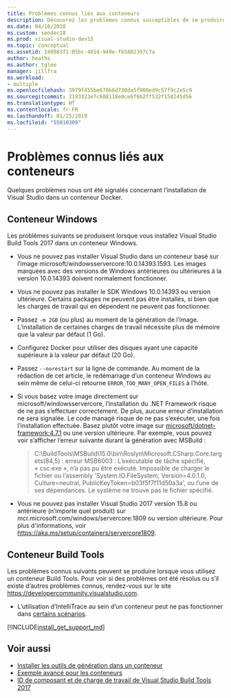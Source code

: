 ```yaml
---
title: Problèmes connus liés aux conteneurs
description: Découvrez les problèmes connus susceptibles de se produire quand vous installez Visual Studio Build Tools 2017 dans un conteneur Windows.
ms.date: 04/18/2018
ms.custom: seodec18
ms.prod: visual-studio-dev15
ms.topic: conceptual
ms.assetid: 140083f1-05bc-4014-949e-fb5802397c7a
author: heaths
ms.author: tglee
manager: jillfra
ms.workload:
- multiple
ms.openlocfilehash: 3979f455be670b6d730da5f908ed9c57f9c2e5c9
ms.sourcegitcommit: 2193323efc608118e0ce6f6b2ff532f158245d56
ms.translationtype: HT
ms.contentlocale: fr-FR
ms.lasthandoff: 01/25/2019
ms.locfileid: "55010309"
---
```

# <a name="known-issues-for-containers"></a>Problèmes connus liés aux conteneurs

Quelques problèmes nous ont été signalés concernant l’installation de Visual Studio dans un conteneur Docker.

## <a name="windows-container"></a>Conteneur Windows

Les problèmes suivants se produisent lorsque vous installez Visual Studio Build Tools 2017 dans un conteneur Windows.

* Vous ne pouvez pas installer Visual Studio dans un conteneur basé sur l’image microsoft/windowsservercore:10.0.14393.1593. Les images marquées avec des versions de Windows antérieures ou ultérieures à la version 10.0.14393 doivent normalement fonctionner.
* Vous ne pouvez pas installer le SDK Windows 10.0.14393 ou version ultérieure. Certains packages ne peuvent pas être installés, si bien que les charges de travail qui en dépendent ne peuvent pas fonctionner.
* Passez `-m 2GB` (ou plus) au moment de la génération de l’image. L’installation de certaines charges de travail nécessite plus de mémoire que la valeur par défaut (1 Go).
* Configurez Docker pour utiliser des disques ayant une capacité supérieure à la valeur par défaut (20 Go).
* Passez `--norestart` sur la ligne de commande. Au moment de la rédaction de cet article, le redémarrage d’un conteneur Windows au sein même de celui-ci retourne `ERROR_TOO_MANY_OPEN_FILES` à l’hôte.
* Si vous basez votre image directement sur microsoft/windowsservercore, l’installation du .NET Framework risque de ne pas s’effectuer correctement. De plus, aucune erreur d’installation ne sera signalée. Le code managé risque de ne pas s’exécuter, une fois l’installation effectuée. Basez plutôt votre image sur [microsoft/dotnet-framework:4.7.1](https://hub.docker.com/r/microsoft/dotnet-framework) ou une version ultérieure. Par exemple, vous pouvez voir s’afficher l’erreur suivante durant la génération avec MSBuild :

  > C:\BuildTools\MSBuild\15.0\bin\Roslyn\Microsoft.CSharp.Core.targets(84,5) : erreur MSB6003 : L’exécutable de tâche spécifié, « csc.exe », n’a pas pu être exécuté. Impossible de charger le fichier ou l’assembly 'System.IO.FileSystem, Version=4.0.1.0, Culture=neutral, PublicKeyToken=b03f5f7f11d50a3a', ou l’une de ses dépendances. Le système ne trouve pas le fichier spécifié.

* Vous ne pouvez pas installer Visual Studio 2017 version 15.8 ou antérieure (n’importe quel produit) sur mcr<span></span>.microsoft.com/windows/servercore:1809 ou version ultérieure. Pour plus d'informations, voir https://aka.ms/setup/containers/servercore1809.

## <a name="build-tools-container"></a>Conteneur Build Tools

Les problèmes connus suivants peuvent se produire lorsque vous utilisez un conteneur Build Tools. Pour voir si des problèmes ont été résolus ou s’il existe d’autres problèmes connus, rendez-vous sur le site https://developercommunity.visualstudio.com.

* L’utilisation d’IntelliTrace au sein d’un conteneur peut ne pas fonctionner dans [certains scénarios](https://github.com/Microsoft/vstest/issues/940).

[!INCLUDE[install_get_support_md](includes/install_get_support_md.md)]

## <a name="see-also"></a>Voir aussi

* [Installer les outils de génération dans un conteneur](build-tools-container.md)
* [Exemple avancé pour les conteneurs](advanced-build-tools-container.md)
* [ID de composant et de charge de travail de Visual Studio Build Tools 2017](workload-component-id-vs-build-tools.md)
